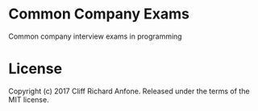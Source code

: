# Common Company Exams

Common company interview exams in programming

# License

Copyright (c) 2017 Cliff Richard Anfone. Released under the terms of the MIT license.
